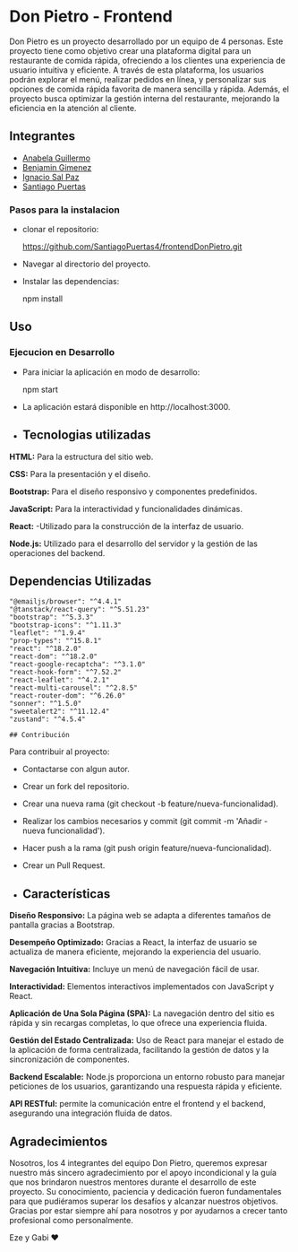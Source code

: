 # Don Pietro - Frontend

Don Pietro es un proyecto desarrollado por un equipo de 4 personas. Este proyecto tiene como objetivo crear una plataforma digital para un restaurante de comida rápida, ofreciendo a los clientes una experiencia de usuario intuitiva y eficiente. A través de esta plataforma, los usuarios podrán explorar el menú, realizar pedidos en línea, y personalizar sus opciones de comida rápida favorita de manera sencilla y rápida. Además, el proyecto busca optimizar la gestión interna del restaurante, mejorando la eficiencia en la atención al cliente.

## Integrantes

- [Anabela Guillermo](https://github.com/AnabelaGuillermo)
- [Benjamin Gimenez](https://github.com/BenjaminGimenez)
- [Ignacio Sal Paz](https://github.com/nachosalpaz)
- [Santiago Puertas](https://github.com/SantiagoPuertas4)

### Pasos para la instalacion

- clonar el repositorio:

  https://github.com/SantiagoPuertas4/frontendDonPietro.git

 - Navegar al directorio del proyecto.

 - Instalar las dependencias:

   npm install

## Uso

### Ejecucion en Desarrollo

- Para iniciar la aplicación en modo de desarrollo:

  npm start

- La aplicación estará disponible en http://localhost:3000.

- ## Tecnologias utilizadas


**HTML:** Para la estructura del sitio web.

**CSS:** Para la presentación y el diseño.

**Bootstrap:** Para el diseño responsivo y componentes predefinidos.

**JavaScript:** Para la interactividad y funcionalidades dinámicas.

**React:** -Utilizado para la construcción de la interfaz de usuario.

**Node.js:** Utilizado para el desarrollo del servidor y la gestión de las operaciones del backend.

## Dependencias Utilizadas

    "@emailjs/browser": "^4.4.1"
    "@tanstack/react-query": "^5.51.23"
    "bootstrap": "^5.3.3"
    "bootstrap-icons": "^1.11.3"
    "leaflet": "^1.9.4"
    "prop-types": "^15.8.1"
    "react": "^18.2.0"
    "react-dom": "^18.2.0"
    "react-google-recaptcha": "^3.1.0"
    "react-hook-form": "^7.52.2"
    "react-leaflet": "^4.2.1"
    "react-multi-carousel": "^2.8.5"
    "react-router-dom": "^6.26.0"
    "sonner": "^1.5.0"
    "sweetalert2": "^11.12.4"
    "zustand": "^4.5.4"

    ## Contribución

  Para contribuir al proyecto:

- Contactarse con algun autor.
- Crear un fork del repositorio.
- Crear una nueva rama (git checkout -b feature/nueva-funcionalidad).
- Realizar los cambios necesarios y commit (git commit -m 'Añadir - nueva funcionalidad').
- Hacer push a la rama (git push origin feature/nueva-funcionalidad).
- Crear un Pull Request.

- ## Características

**Diseño Responsivo:** La página web se adapta a diferentes tamaños de pantalla gracias a Bootstrap.

**Desempeño Optimizado:** Gracias a React, la interfaz de usuario se actualiza de manera eficiente, mejorando la experiencia del usuario.

**Navegación Intuitiva:** Incluye un menú de navegación fácil de usar.


**Interactividad:** Elementos interactivos implementados con JavaScript y React.


**Aplicación de Una Sola Página (SPA):** La navegación dentro del sitio es rápida y sin recargas completas, lo que ofrece una experiencia fluida.

**Gestión del Estado Centralizada:** Uso de React para manejar el estado de la aplicación de forma centralizada, facilitando la gestión de datos y la sincronización de componentes.

**Backend Escalable:** Node.js proporciona un entorno robusto para manejar peticiones de los usuarios, garantizando una respuesta rápida y eficiente.

**API RESTful:** permite la comunicación entre el frontend y el backend, asegurando una integración fluida de datos.

## Agradecimientos 

Nosotros, los 4 integrantes del equipo Don Pietro, queremos expresar nuestro más sincero agradecimiento por el apoyo incondicional y la guía que nos brindaron nuestros mentores durante el desarrollo de este proyecto. Su conocimiento, paciencia y dedicación fueron fundamentales para que pudiéramos superar los desafíos y alcanzar nuestros objetivos. Gracias por estar siempre ahí para nosotros y por ayudarnos a crecer tanto profesional como personalmente.

Eze y Gabi ❤
